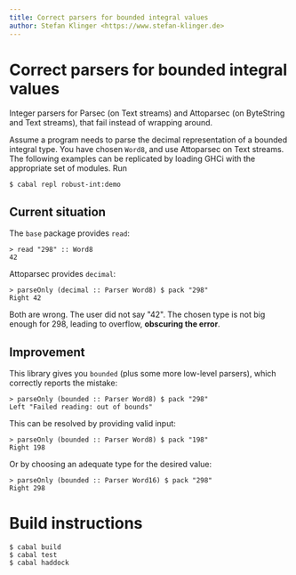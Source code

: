 ```yaml
---
title: Correct parsers for bounded integral values
author: Stefan Klinger <https://www.stefan-klinger.de>
---
```


Correct parsers for bounded integral values
===========================================

Integer parsers for Parsec (on Text streams) and Attoparsec (on
ByteString and Text streams), that fail instead of wrapping around.

Assume a program needs to parse the decimal representation of a
bounded integral type.  You have chosen `Word8`, and use Attoparsec on
Text streams.  The following examples can be replicated by loading
GHCi with the appropriate set of modules.  Run

    $ cabal repl robust-int:demo


Current situation
-----------------

The `base` package provides `read`:

    > read "298" :: Word8
    42

Attoparsec provides `decimal`:

    > parseOnly (decimal :: Parser Word8) $ pack "298"
    Right 42

Both are wrong.  The user did not say "42".  The chosen type is not
big enough for 298, leading to overflow, **obscuring the error**.


Improvement
-----------

This library gives you `bounded` (plus some more low-level parsers),
which correctly reports the mistake:

    > parseOnly (bounded :: Parser Word8) $ pack "298"
    Left "Failed reading: out of bounds"

This can be resolved by providing valid input:

    > parseOnly (bounded :: Parser Word8) $ pack "198"
    Right 198

Or by choosing an adequate type for the desired value:

    > parseOnly (bounded :: Parser Word16) $ pack "298"
    Right 298


Build instructions
==================

    $ cabal build
    $ cabal test
    $ cabal haddock
